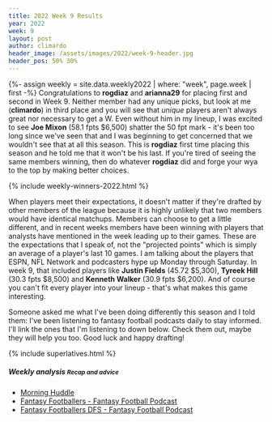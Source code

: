 ```yaml
---
title: 2022 Week 9 Results
year: 2022
week: 9
layout: post
author: climardo
header_image: /assets/images/2022/week-9-header.jpg
header_pos: 50% 30%
---
```

{%- assign weekly = site.data.weekly2022 | where: "week", page.week | first -%}
 Congratulations to **rogdiaz** and **arianna29** for placing first and second in Week 9. Neither member had any unique picks, but look at me (**climardo**) in third place and you will see that _unique_ players aren't always great nor necessary to get a W. Even without him in my lineup, I was excited to see **Joe Mixon** (58.1 fpts $6,500) shatter the 50 fpt mark - it's been too long since we've seen that and I was beginning to get concerned that we wouldn't see that at all this season. This is **rogdiaz** first time placing this season and he told me that it won't be his last. If you're tired of seeing the same members winning, then do whatever **rogdiaz** did and forge your wya to the top by making better choices.

{% include weekly-winners-2022.html %}

When players meet their expectations, it doesn't matter if they're drafted by other members of the league because it is highly unlikely that two members would have identical matchups. Members can choose to get a little different, and in recent weeks members have been winning with players that analysts have mentioned in the week leading up to their games. These are the expectations that I speak of, not the "projected points" which is simply an average of a player's last 10 games. I am talking about the players that ESPN, NFL Network and podcasters hype up Monday through Saturday. In week 9, that included players like **Justin Fields** (45.72 $5,300), **Tyreek Hill** (30.3 fpts $8,500) and **Kenneth Walker** (30.9 fpts $6,200). And of course you can't fit every player into your lineup - that's what makes this game interesting.

Someone asked me what I've been doing differently this season and I told them: I've been listening to fantasy football podcasts daily to stay informed. I'll link the ones that I'm listening to down below. Check them out, maybe they will help you too. Good luck and happy drafting!

{% include superlatives.html %}

##### Weekly analysis <small class="text-muted">Recap and advice</small>
- [Morning Huddle](https://morninghuddle.beehiiv.com/)
- [Fantasy Footballers - Fantasy Football Podcast](https://feeds.megaphone.fm/fantasy-football)
- [Fantasy Footballers DFS - Fantasy Football Podcast](https://feeds.megaphone.fm/dfs-fantasy-football)